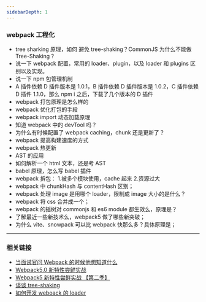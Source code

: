 ```yaml
---
sidebarDepth: 1
---
```


### webpack 工程化

- tree sharking 原理，如何 避免 tree-shaking？CommonJS 为什么不能做 Tree-Shaking ?
- 说一下 webpack 配置，常用的 loader、plugin，以及 loader 和 plugins 区别以及实现。
- 说一下 npm 包管理机制
- A 插件依赖 D 插件版本是 1.0.1，B 插件依赖 D 插件版本是 1.0.2，C 插件依赖 D 插件 1.1.0，那么 npm i 之后，下载了几个版本的 D 插件
- webpack 打包原理是怎么样的
- webpack 优化打包的手段
- webpack import 动态加载原理
- 知道 webpack 中的 devTool 吗？
- 为什么有时候配置了 webpack caching，chunk 还是更新了？
- webpack 提高构建速度的方式
- webpack 热更新
- AST 的应用
- 如何解析一个 html 文本，还是考 AST
- babel 原理，怎么写 babel 插件
- webpack 拆包： 1.被多个模块使用，cache 起来 2.资源过大
- webpack 中 chunkHash 与 contentHash 区别；
- webpack 处理 image 是用哪个 loader，限制成 image 大小的是什么？
- webpack 将 css 合并成一个；
- webpack 的摇树对 commonjs 和 es6 module 都生效么，原理是？
- 了解最近一些新技术么，webpack5 做了哪些新突破；
- 为什么 vite、snowpack 可以比 webpack 快那么多？具体原理是；

---

### 相关链接

- [当面试官问 Webpack 的时候他想知道什么](https://juejin.cn/post/6943468761575849992#heading-4)
- [Webpack5.0 新特性尝鲜实战](https://juejin.cn/post/6844903795286081550#heading-2)
- [Webpack5 新特性尝鲜实战 【第二季】](https://juejin.cn/post/6850037279767920653)
- [谈谈 tree-shaking](https://juejin.cn/post/6956522989810614308)
- [如何开发 weboack 的 loader](https://juejin.cn/post/6956436157190127652)

